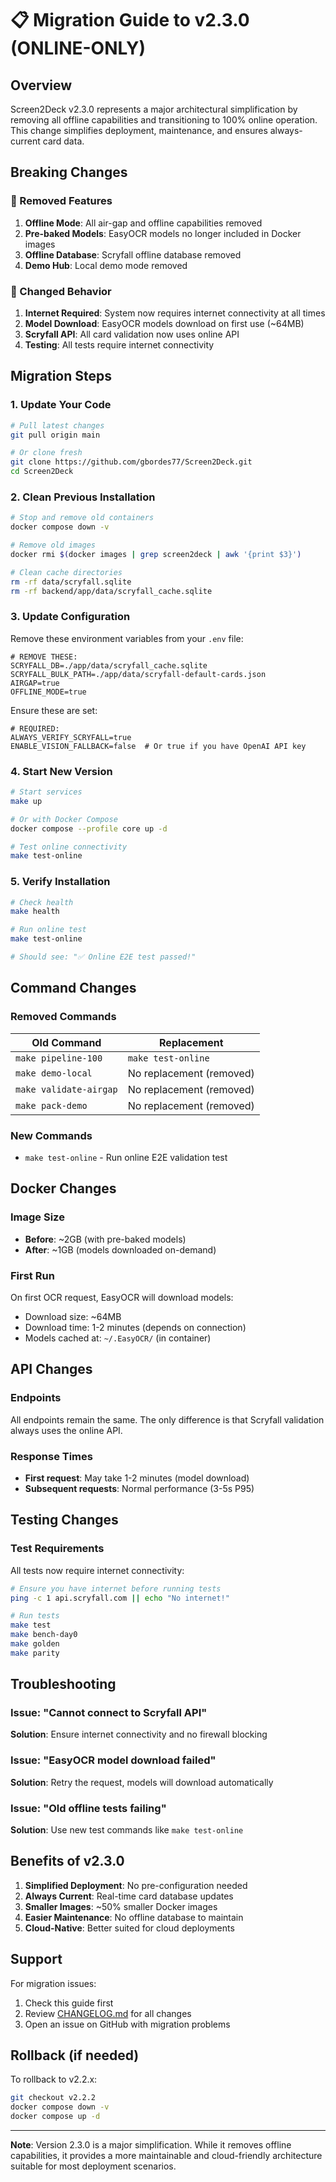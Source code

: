 # 📋 Migration Guide to v2.3.0 (ONLINE-ONLY)

## Overview

Screen2Deck v2.3.0 represents a major architectural simplification by removing all offline capabilities and transitioning to 100% online operation. This change simplifies deployment, maintenance, and ensures always-current card data.

## Breaking Changes

### 🚨 Removed Features
1. **Offline Mode**: All air-gap and offline capabilities removed
2. **Pre-baked Models**: EasyOCR models no longer included in Docker images
3. **Offline Database**: Scryfall offline database removed
4. **Demo Hub**: Local demo mode removed

### 🔄 Changed Behavior
1. **Internet Required**: System now requires internet connectivity at all times
2. **Model Download**: EasyOCR models download on first use (~64MB)
3. **Scryfall API**: All card validation now uses online API
4. **Testing**: All tests require internet connectivity

## Migration Steps

### 1. Update Your Code
```bash
# Pull latest changes
git pull origin main

# Or clone fresh
git clone https://github.com/gbordes77/Screen2Deck.git
cd Screen2Deck
```

### 2. Clean Previous Installation
```bash
# Stop and remove old containers
docker compose down -v

# Remove old images
docker rmi $(docker images | grep screen2deck | awk '{print $3}')

# Clean cache directories
rm -rf data/scryfall.sqlite
rm -rf backend/app/data/scryfall_cache.sqlite
```

### 3. Update Configuration

Remove these environment variables from your `.env` file:
```env
# REMOVE THESE:
SCRYFALL_DB=./app/data/scryfall_cache.sqlite
SCRYFALL_BULK_PATH=./app/data/scryfall-default-cards.json
AIRGAP=true
OFFLINE_MODE=true
```

Ensure these are set:
```env
# REQUIRED:
ALWAYS_VERIFY_SCRYFALL=true
ENABLE_VISION_FALLBACK=false  # Or true if you have OpenAI API key
```

### 4. Start New Version
```bash
# Start services
make up

# Or with Docker Compose
docker compose --profile core up -d

# Test online connectivity
make test-online
```

### 5. Verify Installation
```bash
# Check health
make health

# Run online test
make test-online

# Should see: "✅ Online E2E test passed!"
```

## Command Changes

### Removed Commands
| Old Command | Replacement |
|------------|-------------|
| `make pipeline-100` | `make test-online` |
| `make demo-local` | No replacement (removed) |
| `make validate-airgap` | No replacement (removed) |
| `make pack-demo` | No replacement (removed) |

### New Commands
- `make test-online` - Run online E2E validation test

## Docker Changes

### Image Size
- **Before**: ~2GB (with pre-baked models)
- **After**: ~1GB (models downloaded on-demand)

### First Run
On first OCR request, EasyOCR will download models:
- Download size: ~64MB
- Download time: 1-2 minutes (depends on connection)
- Models cached at: `~/.EasyOCR/` (in container)

## API Changes

### Endpoints
All endpoints remain the same. The only difference is that Scryfall validation always uses the online API.

### Response Times
- **First request**: May take 1-2 minutes (model download)
- **Subsequent requests**: Normal performance (3-5s P95)

## Testing Changes

### Test Requirements
All tests now require internet connectivity:
```bash
# Ensure you have internet before running tests
ping -c 1 api.scryfall.com || echo "No internet!"

# Run tests
make test
make bench-day0
make golden
make parity
```

## Troubleshooting

### Issue: "Cannot connect to Scryfall API"
**Solution**: Ensure internet connectivity and no firewall blocking

### Issue: "EasyOCR model download failed"
**Solution**: Retry the request, models will download automatically

### Issue: "Old offline tests failing"
**Solution**: Use new test commands like `make test-online`

## Benefits of v2.3.0

1. **Simplified Deployment**: No pre-configuration needed
2. **Always Current**: Real-time card database updates
3. **Smaller Images**: ~50% smaller Docker images
4. **Easier Maintenance**: No offline database to maintain
5. **Cloud-Native**: Better suited for cloud deployments

## Support

For migration issues:
1. Check this guide first
2. Review [CHANGELOG.md](./CHANGELOG.md) for all changes
3. Open an issue on GitHub with migration problems

## Rollback (if needed)

To rollback to v2.2.x:
```bash
git checkout v2.2.2
docker compose down -v
docker compose up -d
```

---

**Note**: Version 2.3.0 is a major simplification. While it removes offline capabilities, it provides a more maintainable and cloud-friendly architecture suitable for most deployment scenarios.